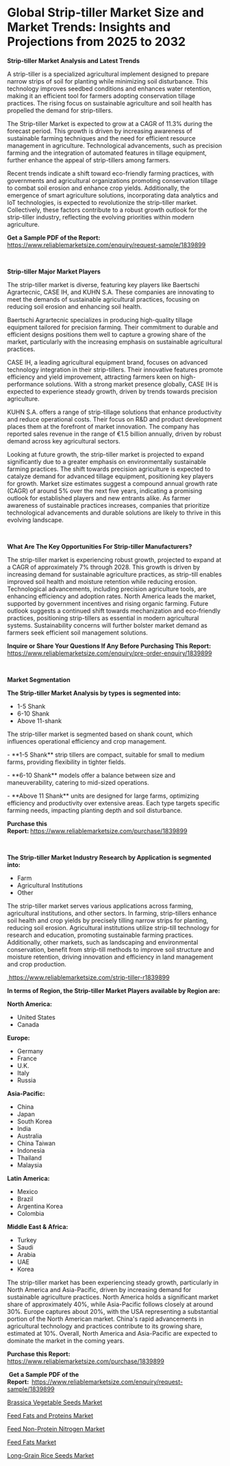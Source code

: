 <p><h1>Global Strip-tiller Market Size and Market Trends: Insights and Projections from 2025 to 2032</h1></p><p><strong>Strip-tiller Market Analysis and Latest Trends</strong></p>
<p><p>A strip-tiller is a specialized agricultural implement designed to prepare narrow strips of soil for planting while minimizing soil disturbance. This technology improves seedbed conditions and enhances water retention, making it an efficient tool for farmers adopting conservation tillage practices. The rising focus on sustainable agriculture and soil health has propelled the demand for strip-tillers.</p><p>The Strip-tiller Market is expected to grow at a CAGR of 11.3% during the forecast period. This growth is driven by increasing awareness of sustainable farming techniques and the need for efficient resource management in agriculture. Technological advancements, such as precision farming and the integration of automated features in tillage equipment, further enhance the appeal of strip-tillers among farmers.</p><p>Recent trends indicate a shift toward eco-friendly farming practices, with governments and agricultural organizations promoting conservation tillage to combat soil erosion and enhance crop yields. Additionally, the emergence of smart agriculture solutions, incorporating data analytics and IoT technologies, is expected to revolutionize the strip-tiller market. Collectively, these factors contribute to a robust growth outlook for the strip-tiller industry, reflecting the evolving priorities within modern agriculture.</p></p>
<p><strong>Get a Sample PDF of the Report:&nbsp;</strong> <a href="https://www.reliablemarketsize.com/enquiry/request-sample/1839899?utm_campaign=1133&utm_medium=2&utm_source=Github&utm_content=ia&utm_term=30032025&utm_id=strip-tiller">https://www.reliablemarketsize.com/enquiry/request-sample/1839899</a></p>
<p>&nbsp;</p>
<p><strong>Strip-tiller Major Market Players</strong></p>
<p><p>The strip-tiller market is diverse, featuring key players like Baertschi Agrartecnic, CASE IH, and KUHN S.A. These companies are innovating to meet the demands of sustainable agricultural practices, focusing on reducing soil erosion and enhancing soil health.</p><p>Baertschi Agrartecnic specializes in producing high-quality tillage equipment tailored for precision farming. Their commitment to durable and efficient designs positions them well to capture a growing share of the market, particularly with the increasing emphasis on sustainable agricultural practices.</p><p>CASE IH, a leading agricultural equipment brand, focuses on advanced technology integration in their strip-tillers. Their innovative features promote efficiency and yield improvement, attracting farmers keen on high-performance solutions. With a strong market presence globally, CASE IH is expected to experience steady growth, driven by trends towards precision agriculture.</p><p>KUHN S.A. offers a range of strip-tillage solutions that enhance productivity and reduce operational costs. Their focus on R&D and product development places them at the forefront of market innovation. The company has reported sales revenue in the range of €1.5 billion annually, driven by robust demand across key agricultural sectors.</p><p>Looking at future growth, the strip-tiller market is projected to expand significantly due to a greater emphasis on environmentally sustainable farming practices. The shift towards precision agriculture is expected to catalyze demand for advanced tillage equipment, positioning key players for growth. Market size estimates suggest a compound annual growth rate (CAGR) of around 5% over the next five years, indicating a promising outlook for established players and new entrants alike. As farmer awareness of sustainable practices increases, companies that prioritize technological advancements and durable solutions are likely to thrive in this evolving landscape.</p></p>
<p>&nbsp;</p>
<p><strong>What Are The Key Opportunities For Strip-tiller Manufacturers?</strong></p>
<p><p>The strip-tiller market is experiencing robust growth, projected to expand at a CAGR of approximately 7% through 2028. This growth is driven by increasing demand for sustainable agriculture practices, as strip-till enables improved soil health and moisture retention while reducing erosion. Technological advancements, including precision agriculture tools, are enhancing efficiency and adoption rates. North America leads the market, supported by government incentives and rising organic farming. Future outlook suggests a continued shift towards mechanization and eco-friendly practices, positioning strip-tillers as essential in modern agricultural systems. Sustainability concerns will further bolster market demand as farmers seek efficient soil management solutions.</p></p>
<p><strong>Inquire or Share Your Questions If Any Before Purchasing This Report:</strong> <a href="https://www.reliablemarketsize.com/enquiry/pre-order-enquiry/1839899?utm_campaign=1133&utm_medium=2&utm_source=Github&utm_content=ia&utm_term=30032025&utm_id=strip-tiller">https://www.reliablemarketsize.com/enquiry/pre-order-enquiry/1839899</a></p>
<p>&nbsp;</p>
<p><strong>Market Segmentation</strong></p>
<p><strong>The Strip-tiller Market Analysis by types is segmented into:</strong></p>
<p><ul><li>1-5 Shank</li><li>6-10 Shank</li><li>Above 11-shank</li></ul></p>
<p><p>The strip-tiller market is segmented based on shank count, which influences operational efficiency and crop management. </p><p>- **1-5 Shank** strip tillers are compact, suitable for small to medium farms, providing flexibility in tighter fields. </p><p>- **6-10 Shank** models offer a balance between size and maneuverability, catering to mid-sized operations. </p><p>- **Above 11 Shank** units are designed for large farms, optimizing efficiency and productivity over extensive areas. Each type targets specific farming needs, impacting planting depth and soil disturbance.</p></p>
<p><strong>Purchase this Report:&nbsp;</strong><a href="https://www.reliablemarketsize.com/purchase/1839899?utm_campaign=1133&utm_medium=2&utm_source=Github&utm_content=ia&utm_term=30032025&utm_id=strip-tiller">https://www.reliablemarketsize.com/purchase/1839899</a></p>
<p>&nbsp;</p>
<p><strong>The Strip-tiller Market Industry Research by Application is segmented into:</strong></p>
<p><ul><li>Farm</li><li>Agricultural Institutions</li><li>Other</li></ul></p>
<p><p>The strip-tiller market serves various applications across farming, agricultural institutions, and other sectors. In farming, strip-tillers enhance soil health and crop yields by precisely tilling narrow strips for planting, reducing soil erosion. Agricultural institutions utilize strip-till technology for research and education, promoting sustainable farming practices. Additionally, other markets, such as landscaping and environmental conservation, benefit from strip-till methods to improve soil structure and moisture retention, driving innovation and efficiency in land management and crop production.</p></p>
<p><a href="https://www.reliablemarketsize.com/strip-tiller-r1839899?utm_campaign=1133&utm_medium=2&utm_source=Github&utm_content=ia&utm_term=30032025&utm_id=strip-tiller">&nbsp;https://www.reliablemarketsize.com/strip-tiller-r1839899</a></p>
<p><strong>In terms of Region, the Strip-tiller Market Players available by Region are:</strong></p>
<p>
    <p> <strong> North America: </strong>
        <ul>
            <li>United States</li>
            <li>Canada</li>
        </ul>
        </p> 
    <p> <strong> Europe: </strong>
        <ul>
            <li>Germany</li>
            <li>France</li>
            <li>U.K.</li>
            <li>Italy</li>
            <li>Russia</li>
        </ul>
        </p> 
    <p> <strong> Asia-Pacific: </strong>
        <ul>
            <li>China</li>
            <li>Japan</li>
            <li>South Korea</li>
            <li>India</li>
            <li>Australia</li>
            <li>China Taiwan</li>
            <li>Indonesia</li>
            <li>Thailand</li>
            <li>Malaysia</li>
        </ul>
        </p> 
    <p> <strong> Latin America: </strong>
        <ul>
            <li>Mexico</li>
            <li>Brazil</li>
            <li>Argentina Korea</li>
            <li>Colombia</li>
        </ul>
        </p> 
    <p> <strong> Middle East & Africa: </strong>
        <ul>
            <li>Turkey</li>
            <li>Saudi</li>
            <li>Arabia</li>
            <li>UAE</li>
            <li>Korea</li>
        </ul>
    </p>
    </p>
<p><p>The strip-tiller market has been experiencing steady growth, particularly in North America and Asia-Pacific, driven by increasing demand for sustainable agriculture practices. North America holds a significant market share of approximately 40%, while Asia-Pacific follows closely at around 30%. Europe captures about 20%, with the USA representing a substantial portion of the North American market. China's rapid advancements in agricultural technology and practices contribute to its growing share, estimated at 10%. Overall, North America and Asia-Pacific are expected to dominate the market in the coming years.</p></p>
<p><strong>Purchase this Report: </strong><a href="https://www.reliablemarketsize.com/purchase/1839899?utm_campaign=1133&utm_medium=2&utm_source=Github&utm_content=ia&utm_term=30032025&utm_id=strip-tiller">https://www.reliablemarketsize.com/purchase/1839899</a></p>
<p>&nbsp;<strong>Get a Sample PDF of the Report:&nbsp;&nbsp;</strong><a href="https://www.reliablemarketsize.com/enquiry/request-sample/1839899?utm_campaign=1133&utm_medium=2&utm_source=Github&utm_content=ia&utm_term=30032025&utm_id=strip-tiller">https://www.reliablemarketsize.com/enquiry/request-sample/1839899</a></p>
<p><strong></strong></p>
<p><p><a href="https://github.com/idranalexie/Market-Research-Report-List-1/blob/main/brassica-vegetable-seeds-market.md?utm_campaign=1133&utm_medium=2&utm_source=Github&utm_content=ia&utm_term=30032025&utm_id=strip-tiller">Brassica Vegetable Seeds Market</a></p><p><a href="https://github.com/yardemuongz5/Market-Research-Report-List-1/blob/main/feed-fats-and-proteins-market.md?utm_campaign=1133&utm_medium=2&utm_source=Github&utm_content=ia&utm_term=30032025&utm_id=strip-tiller">Feed Fats and Proteins Market</a></p><p><a href="https://github.com/rempemelon5k/Market-Research-Report-List-1/blob/main/feed-non-protein-nitrogen-market.md?utm_campaign=1133&utm_medium=2&utm_source=Github&utm_content=ia&utm_term=30032025&utm_id=strip-tiller">Feed Non-Protein Nitrogen Market</a></p><p><a href="https://github.com/balbajagatr1/Market-Research-Report-List-1/blob/main/feed-fats-market.md?utm_campaign=1133&utm_medium=2&utm_source=Github&utm_content=ia&utm_term=30032025&utm_id=strip-tiller">Feed Fats Market</a></p><p><a href="https://github.com/ftnlewins/Market-Research-Report-List-1/blob/main/long-grain-rice-seeds-market.md?utm_campaign=1133&utm_medium=2&utm_source=Github&utm_content=ia&utm_term=30032025&utm_id=strip-tiller">Long-Grain Rice Seeds Market</a></p></p>